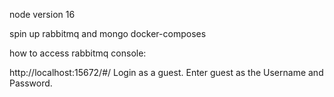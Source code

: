 node version 16

spin up rabbitmq and mongo docker-composes

how to access rabbitmq console:

http://localhost:15672/#/
Login as a guest. Enter guest as the Username and Password.
